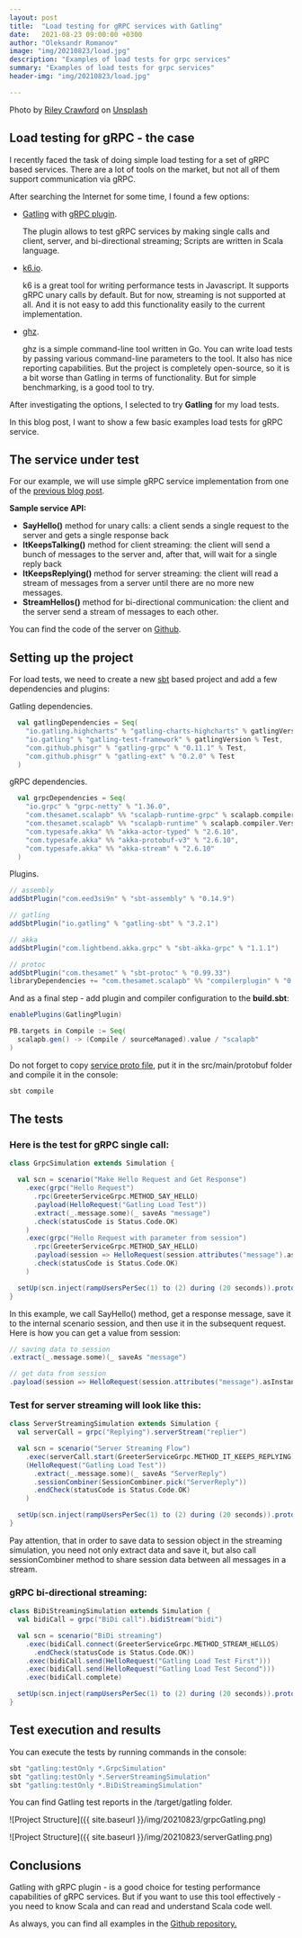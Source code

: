 ```yaml
---
layout: post
title:  "Load testing for gRPC services with Gatling"
date:   2021-08-23 09:00:00 +0300
author: "Oleksandr Romanov"
image: "img/20210823/load.jpg"
description: "Examples of load tests for grpc services"
summary: "Examples of load tests for grpc services"
header-img: "img/20210823/load.jpg"

---
```


Photo by <a href="https://unsplash.com/@ricrawfo?utm_source=unsplash&utm_medium=referral&utm_content=creditCopyText">Riley Crawford</a> on <a href="https://unsplash.com/s/photos/load?utm_source=unsplash&utm_medium=referral&utm_content=creditCopyText">Unsplash</a>

## Load testing for gRPC - the case

I recently faced the task of doing simple load testing for a set of gRPC based services.
There are a lot of tools on the market, but not all of them support communication via gRPC.  

After searching the Internet for some time, I found a few options:

- [Gatling]() with [gRPC plugin](https://github.com/phiSgr/gatling-grpc).

    The plugin allows to test gRPC services by making single calls and client, server, and bi-directional streaming; Scripts are written in Scala language.

- [k6.io](https://k6.io/).

    k6 is a great tool for writing performance tests in Javascript. It supports gRPC unary calls by default. But for now, streaming is not supported at all. And it is not easy to add this functionality easily to the current implementation.

- [ghz](https://ghz.sh/).

    ghz is a simple command-line tool written in Go. You can write load tests by passing various command-line parameters to the tool. It also has nice reporting capabilities. But the project is completely open-source, so it is a bit worse than Gatling in terms of functionality. But for simple benchmarking, is a good tool to try. 

After investigating the options, I selected to try **Gatling** for my load tests.  

In this blog post, I want to show a few basic examples load tests for gRPC service. 

## The service under test

For our example, we will use simple gRPC service implementation from one of the [previous blog post](https://alexromanov.github.io/2021/06/12/scala-grpc-api-tests/). 

**Sample service API:**
- **SayHello()** method for unary calls: a client sends a single request to the server and gets a single response back  
- **ItKeepsTalking()** method for client streaming: the client will send a bunch of messages to the server and, after that, will wait for a single reply back
- **ItKeepsReplying()** method for server streaming: the client will read a stream of messages from a server until there are no more new messages.  
- **StreamHellos()** method for bi-directional communication: the client and the server send a stream of messages to each other. 

You can find the code of the server on [Github](https://github.com/alexromanov/server-grpc-sample). 

## Setting up the project

For load tests, we need to create a new [sbt](https://www.scala-sbt.org/) based project and add a few dependencies and plugins:

Gatling dependencies.

```scala
  val gatlingDependencies = Seq(
    "io.gatling.highcharts" % "gatling-charts-highcharts" % gatlingVersion % Test,
    "io.gatling" % "gatling-test-framework" % gatlingVersion % Test,
    "com.github.phisgr" % "gatling-grpc" % "0.11.1" % Test,
    "com.github.phisgr" % "gatling-ext" % "0.2.0" % Test
  )
```

gRPC dependencies.
```scala
  val grpcDependencies = Seq(
    "io.grpc" % "grpc-netty" % "1.36.0",
    "com.thesamet.scalapb" %% "scalapb-runtime-grpc" % scalapb.compiler.Version.scalapbVersion,
    "com.thesamet.scalapb" %% "scalapb-runtime" % scalapb.compiler.Version.scalapbVersion % "protobuf",
    "com.typesafe.akka" %% "akka-actor-typed" % "2.6.10",
    "com.typesafe.akka" %% "akka-protobuf-v3" % "2.6.10",
    "com.typesafe.akka" %% "akka-stream" % "2.6.10"
  )
```

Plugins.

```scala
// assembly
addSbtPlugin("com.eed3si9n" % "sbt-assembly" % "0.14.9")

// gatling
addSbtPlugin("io.gatling" % "gatling-sbt" % "3.2.1")

// akka
addSbtPlugin("com.lightbend.akka.grpc" % "sbt-akka-grpc" % "1.1.1")

// protoc
addSbtPlugin("com.thesamet" % "sbt-protoc" % "0.99.33")
libraryDependencies += "com.thesamet.scalapb" %% "compilerplugin" % "0.10.11"
```

And as a final step - add plugin and compiler configuration to the **build.sbt**:
```scala
enablePlugins(GatlingPlugin)

PB.targets in Compile := Seq(
  scalapb.gen() -> (Compile / sourceManaged).value / "scalapb"
)
```

Do not forget to copy [service proto file](https://github.com/alexromanov/server-grpc-sample/blob/main/src/main/protobuf/hello_world.proto), put it in the src/main/protobuf folder and compile it in the console:
```scala
sbt compile
```

## The tests

### Here is the test for gRPC single call:
```scala
class GrpcSimulation extends Simulation {

  val scn = scenario("Make Hello Request and Get Response")
    .exec(grpc("Hello Request")
      .rpc(GreeterServiceGrpc.METHOD_SAY_HELLO)
      .payload(HelloRequest("Gatling Load Test"))
      .extract(_.message.some)(_ saveAs "message")
      .check(statusCode is Status.Code.OK)
    )
    .exec(grpc("Hello Request with parameter from session")
      .rpc(GreeterServiceGrpc.METHOD_SAY_HELLO)
      .payload(session => HelloRequest(session.attributes("message").asInstanceOf[String]))
      .check(statusCode is Status.Code.OK)
    )

  setUp(scn.inject(rampUsersPerSec(1) to (2) during (20 seconds)).protocols(grpcPsgConf.shareChannel))
}
```

In this example, we call SayHello() method, get a response message, save it to the internal scenario session, and then use it in the subsequent request. 
Here is how you can get a value from session:
```scala
// saving data to session
.extract(_.message.some)(_ saveAs "message")

// get data from session
.payload(session => HelloRequest(session.attributes("message").asInstanceOf[String]))
```

### Test for server streaming will look like this:

```scala
class ServerStreamingSimulation extends Simulation {
  val serverCall = grpc("Replying").serverStream("replier")

  val scn = scenario("Server Streaming Flow")
    .exec(serverCall.start(GreeterServiceGrpc.METHOD_IT_KEEPS_REPLYING)
    (HelloRequest("Gatling Load Test"))
      .extract(_.message.some)(_ saveAs "ServerReply")
      .sessionCombiner(SessionCombiner.pick("ServerReply"))
      .endCheck(statusCode is Status.Code.OK)
    )

  setUp(scn.inject(rampUsersPerSec(1) to (2) during (20 seconds)).protocols(grpcPsgConf.shareChannel))
}
```
Pay attention, that in order to save data to session object in the streaming simulation, you need not only extract data and save it, but also call sessionCombiner method to share session data between all messages in a stream.  


### gRPC bi-directional streaming:
```scala
class BiDiStreamingSimulation extends Simulation {
  val bidiCall = grpc("BiDi call").bidiStream("bidi")

  val scn = scenario("BiDi streaming")
    .exec(bidiCall.connect(GreeterServiceGrpc.METHOD_STREAM_HELLOS)
      .endCheck(statusCode is Status.Code.OK))
    .exec(bidiCall.send(HelloRequest("Gatling Load Test First")))
    .exec(bidiCall.send(HelloRequest("Gatling Load Test Second")))
    .exec(bidiCall.complete)

  setUp(scn.inject(rampUsersPerSec(1) to (2) during (20 seconds)).protocols(grpcPsgConf.shareChannel))
}
```
## Test execution and results

You can execute the tests by running commands in the console:
```scala
sbt "gatling:testOnly *.GrpcSimulation"
sbt "gatling:testOnly *.ServerStreamingSimulation"
sbt "gatling:testOnly *.BiDiStreamingSimulation"
```

You can find Gatling test reports in the /target/gatling folder.

![Project Structure]({{ site.baseurl }}/img/20210823/grpcGatling.png)

![Project Structure]({{ site.baseurl }}/img/20210823/serverGatling.png)

## Conclusions

Gatling with gRPC plugin - is a good choice for testing performance capabilities of gRPC services. 
But if you want to use this tool effectively - you need to know Scala and can read and understand Scala code well. 

As always, you can find all examples in the [Github repository.](https://github.com/alexromanov/gatling-grpc-tests-sample) 

